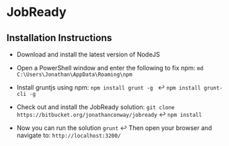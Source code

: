 
# JobReady

## Installation Instructions

* Download and install the latest version of NodeJS

* Open a PowerShell window and enter the following to fix npm:
	`md C:\Users\Jonathan\AppData\Roaming\npm`

* Install gruntjs using npm:
	`npm install grunt -g ` ↩
	`npm install grunt-cli -g`

* Check out and install the JobReady solution:
	`git clone https://bitbucket.org/jonathanconway/jobready` ↩
	`npm install`

* Now you can run the solution
	`grunt`  ↩
  Then open your browser and navigate to: `http://localhost:3200/`
